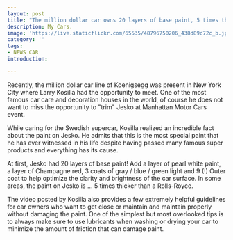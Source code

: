 ```yaml
---
layout: post
title: "The million dollar car owns 20 layers of base paint, 5 times thicker than Rolls-Royce cars"
description: My Cars.
image: 'https://live.staticflickr.com/65535/48796750206_438d89c72c_b.jpg'
category: ''
tags:
- NEWS CAR
introduction:

---
```

Recently, the million dollar car line of Koenigsegg was present in New York City where Larry Kosilla had the opportunity to meet. One of the most famous car care and decoration houses in the world, of course he does not want to miss the opportunity to "trim" Jesko at Manhattan Motor Cars event.

While caring for the Swedish supercar, Kosilla realized an incredible fact about the paint on Jesko. He admits that this is the most special paint that he has ever witnessed in his life despite having passed many famous super products and everything has its cause.

At first, Jesko had 20 layers of base paint! Add a layer of pearl white paint, a layer of Champagne red, 3 coats of gray / blue / green light and 9 (!) Outer coat to help optimize the clarity and brightness of the car surface. In some areas, the paint on Jesko is ... 5 times thicker than a Rolls-Royce.

The video posted by Kosilla also provides a few extremely helpful guidelines for car owners who want to get close or maintain and maintain properly without damaging the paint. One of the simplest but most overlooked tips is to always make sure to use lubricants when washing or drying your car to minimize the amount of friction that can damage paint.


